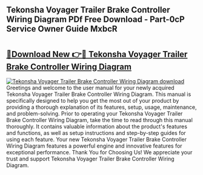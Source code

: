 ## Tekonsha Voyager Trailer Brake Controller Wiring Diagram PDf Free Download - Part-0cP Service Owner Guide MxbcR

# <h2><a href="http://dfkq7vo.blite.top/?on=Tekonsha+Voyager+Trailer+Brake+Controller+Wiring+Diagram">🔗Download New 👉🔴 Tekonsha Voyager Trailer Brake Controller Wiring Diagram</a></h2>

[![Tekonsha Voyager Trailer Brake Controller Wiring Diagram download](https://i.imgur.com/lujVjoI.png)](http://dfkq7vo.blite.top/?on=Tekonsha+Voyager+Trailer+Brake+Controller+Wiring+Diagram)
Greetings and welcome to the user manual for your newly acquired Tekonsha Voyager Trailer Brake Controller Wiring Diagram. This manual is specifically designed to help you get the most out of your product by providing a thorough explanation of its features, setup, usage, maintenance, and problem-solving. Prior to operating your Tekonsha Voyager Trailer Brake Controller Wiring Diagram, take the time to read through this manual thoroughly. It contains valuable information about the product's features and functions, as well as setup instructions and step-by-step guides for using each feature. Your new Tekonsha Voyager Trailer Brake Controller Wiring Diagram features a powerful engine and innovative features for exceptional performance. Thank You for Choosing Us! We appreciate your trust and support Tekonsha Voyager Trailer Brake Controller Wiring Diagram.
